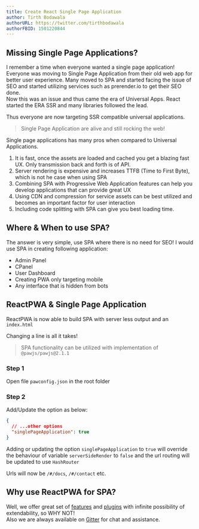 ```yaml
---
title: Create React Single Page Application
author: Tirth Bodawala
authorURL: https://twitter.com/tirthbodawala
authorFBID: 1501220844
---
```


## Missing Single Page Applications?
I remember a time when everyone wanted a single page application! Everyone was moving to Single Page Application from their old web app for better user experience. 
Many moved to SPA and started facing the issue of SEO and started utilizing services such as prerender.io to get their SEO done.  
Now this was an issue and thus came the era of Universal Apps. React started the ERA SSR and many libraries followed the lead.

Thus everyone are now targeting SSR compatible universal applications.

> Single Page Application are alive and still rocking the web!

<!-- truncate -->

<div class="custom-slant"></div>

Single page applications has many pros when compared to Universal Applications.
1. It is fast, once the assets are loaded and cached you get a blazing fast UX. Only transmission back and forth is of API.
2. Server rendering is expensive and increases TTFB (Time to First Byte), which is not he case when using SPA
3. Combining SPA with Progressive Web Application features can help you develop applications that can provide great UX
4. Using CDN and compression for service assets can be best utilized and becomes an important factor for user interaction
5. Including code splitting with SPA can give you best loading time.

## Where & When to use SPA?
The answer is very simple, use SPA where there is no need for SEO! 
I would use SPA in creating following application:

- Admin Panel
- CPanel
- User Dashboard
- Creating PWA only targeting mobile
- Any interface that is hidden from bots

## ReactPWA & Single Page Application
ReactPWA is now able to build SPA with server less output and an `index.html`

Changing a line is all it takes! 

> SPA functionality can be utilized with implementation of `@pawjs/pawjs@2.1.1`
 
### Step 1
Open file `pawconfig.json` in the root folder

### Step 2
Add/Update the option as below:
```json
{
  // ...other options
  "singlePageApplication": true
}
```
Adding or updating the option `singlePageApplication` to `true` will override the behaviour of variable
`serverSideRender` to `false`
and the url routing will be updated to use `HashRouter`

Urls will now be `/#/docs`, `/#/contact` etc.

<div class="custom-slant"></div>  

## Why use ReactPWA for SPA?
Well, we offer great set of [features](/docs/en/features.html) and [plugins](/docs/en/plugins.html) with infinite possibility of extendability, so WHY NOT!  
Also we are always available on [Gitter](https://gitter.im/react-pwa/Lobby) for chat and assistance.
